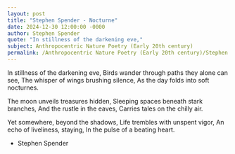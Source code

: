 ```yaml
---
layout: post
title: "Stephen Spender - Nocturne"
date: 2024-12-30 12:00:00 -0000
author: Stephen Spender
quote: "In stillness of the darkening eve,"
subject: Anthropocentric Nature Poetry (Early 20th century)
permalink: /Anthropocentric Nature Poetry (Early 20th century)/Stephen Spender/Stephen Spender - Nocturne
---
```


In stillness of the darkening eve,
Birds wander through paths they alone can see,
The whisper of wings brushing silence,
As the day folds into soft nocturnes.

The moon unveils treasures hidden,
Sleeping spaces beneath stark branches,
And the rustle in the eaves,
Carries tales on the chilly air.

Yet somewhere, beyond the shadows,
Life trembles with unspent vigor,
An echo of liveliness, staying,
In the pulse of a beating heart.

- Stephen Spender
